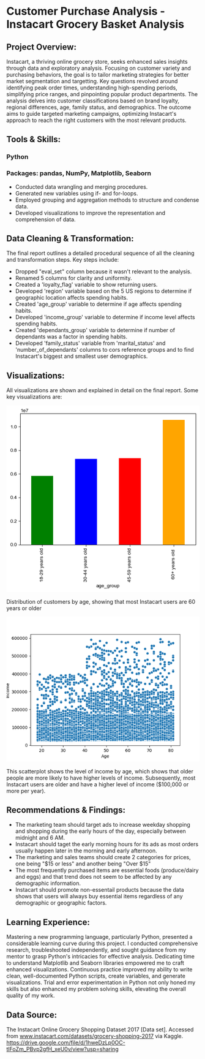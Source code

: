 # Customer Purchase Analysis - Instacart Grocery Basket Analysis

## Project Overview:
Instacart, a thriving online grocery store, seeks enhanced sales insights through data and exploratory analysis. Focusing on customer variety and purchasing behaviors, the goal is to tailor marketing strategies for better market segmentation and targetting. Key questions revolved around identifying peak order times, understanding high-spending periods, simplifying price ranges, and pinpointing popular product departments. The analysis delves into customer classifications based on brand loyalty, regional differences, age, family status, and demographics. The outcome aims to guide targeted marketing campaigns, optimizing Instacart's approach to reach the right customers with the most relevant products.

## Tools & Skills:
### Python
### Packages: pandas, NumPy, Matplotlib, Seaborn
+ Conducted data wrangling and merging procedures.
+ Generated new variables using if- and for-loops.
+ Employed grouping and aggregation methods to structure and condense data.
+ Developed visualizations to improve the representation and comprehension of data.

## Data Cleaning & Transformation:
The final report outlines a detailed procedural sequence of all the cleaning and transformation steps. Key steps include:
+ Dropped "eval_set" column because it wasn't relevant to the analysis.
+ Renamed 5 columns for clarity and uniformity.
+ Created a 'loyalty_flag' variable to show returning users.
+ Developed 'region' variable based on the 5 US regions to determine if geographic location affects spending habits.
+ Created 'age_group' variable to determine if age affects spending habits.
+ Developed 'income_group' variable to determine if income level affects spending habits.
+ Created 'dependants_group' variable to determine if number of dependants was a factor in spending habits.
+ Developed 'family_status' variable from 'marital_status' and 'number_of_dependants' columns to cors reference groups and to find Instacart's biggest and smallest user demographics.

## Visualizations:
All visualizations are shown and explained in detail on the final report. Some key visualizations are:

![Distribution of customers by age, showing that most Instacart users are 60 years or older](Visualizations/Age/bar_customers_by_age.png)

Distribution of customers by age, showing that most Instacart users are 60 years or older

![Level of income by age](Visualizations/Age/scatterplot_age_income.png)

This scatterplot shows the level of income by age, which shows that older people are more likely to have higher levels of income. Subsequently, most Instacart users are older and have a higher level of income ($100,000 or more per year).



## Recommendations & Findings:
+ The marketing team should target ads to increase weekday shopping and shopping during the early hours of the day, especially between midnight and 6 AM.
+ Instacart should taget the early morning hours for its ads as most orders usually happen later in the morning and early afternoon.
+ The marketing and sales teams should create 2 categories for prices, one being "$15 or less" and another being "Over $15"
+ The most frequently purchased items are essential foods (produce/dairy and eggs) and that trend does not seem to be affected by any demographic information. 
+ Instacart should promote non-essentail products because the data shows that users will always buy essential items regardless of any demographic or geographic factors.

## Learning Experience:
Mastering a new programming language, particularly Python, presented a considerable learning curve during this project. I conducted comprehensive research, troubleshooted independently, and sought guidance from my mentor to grasp Python's intricacies for effective analysis. Dedicating time to understand Matplotlib and Seaborn libraries empowered me to craft enhanced visualizations. Continuous practice improved my ability to write clean, well-documented Python scripts, create variables, and generate visualizations. Trial and error experimentation in Python not only honed my skills but also enhanced my problem solving skills, elevating the overall quality of my work.

## Data Source:
The Instacart Online Grocery Shopping Dataset 2017 [Data set]. Accessed from www.instacart.com/datasets/grocery-shopping-2017 via Kaggle. https://drive.google.com/file/d/1hweDzLp0OC-tlFoZm_PBvp2gfH_xeU0v/view?usp=sharing

